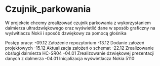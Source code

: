 # Czujnik_parkowania
W projekcie chcemy zrealizować czujnik parkowania z wykorzystaniem dalmierza ultradzwiękowego oraz wyświetlić dane w sposób graficzny na wyświtlaczu Nokii i sposób dzwiękowy za pomocą głośnika

Postęp pracy:
-09.12  Założenie repozytorium
-13.12  Dodanie założeń projektowych
-15.12  Aktualizacja założeń o schemat
-22.12  Zrealizowanie obsługi dalmierza HC-SR04
-04.01  Zrealizowanie dzwiękowej prezentacji danych z dalmerza
-04.01  Inicjalizacja wyświetlacza Nokia 5110
